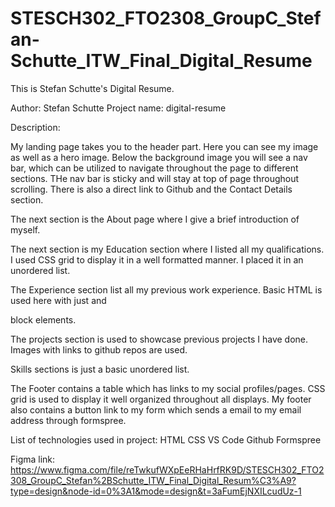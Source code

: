# STESCH302_FTO2308_GroupC_Stefan-Schutte_ITW_Final_Digital_Resume

This is Stefan Schutte's Digital Resume.

Author: Stefan Schutte
Project name: digital-resume

Description:

My landing page takes you to the header part. Here you can see my image as well as a hero image. Below the background image you will see a nav bar, which can be utilized to navigate throughout the page to different sections. THe nav bar is sticky and will stay at top of page throughout scrolling. There is also a direct link to Github and the Contact Details section.

The next section is the About page where I give a brief introduction of myself.

The next section is my Education section where I listed all my qualifications. I used CSS grid to display it in a well formatted manner. I placed it in an unordered list.

The Experience section list all my previous work experience. Basic HTML is used here with just <h> and <p> block elements.

The projects section is used to showcase previous projects I have done. Images with links to github repos are used.

Skills sections is just a basic unordered list.

The Footer contains a table which has links to my social profiles/pages. CSS grid is used to display it well organized throughout all displays. My footer also contains a button link to my form which sends a email to my email address through formspree.

List of technologies used in project:
HTML
CSS
VS Code
Github
Formspree

Figma link: https://www.figma.com/file/reTwkufWXpEeRHaHrfRK9D/STESCH302_FTO2308_GroupC_Stefan%2BSchutte_ITW_Final_Digital_Resum%C3%A9?type=design&node-id=0%3A1&mode=design&t=3aFumEjNXILcudUz-1
